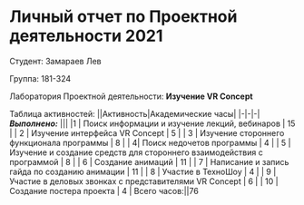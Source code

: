 # **Личный отчет по Проектной деятельности 2021**

Студент: Замараев Лев

Группа: 181-324

Лаборатория Проектной деятельности: **Изучение VR Concept**

Таблица активностей: 
||Активность|Академические часы|
|-|-|-|
***Выполнено:*** |||
|1 | Поиск информации и изучение лекций, вебинаров | 15 |
| 2 | Изучение интерфейса VR Concept | 5 |
| 3 | Изучение стороннего функционала программы | 8 |
| 4| Поиск недочетов программы | 4 |
| 5 | Изучение и создание средств для стороннего взаимодействия с программой | 8 |
| 6 | Создание анимаций | 11 |
| 7 | Написание и запись гайда по созданию анимации | 11 |
| 8 | Участие в ТехноШоу | 4 |
| 9 | Участие в деловых звонках с представителями VR Concept | 6 |
| 10 | Создание постера проекта | 4 |
Всего часов:||76
